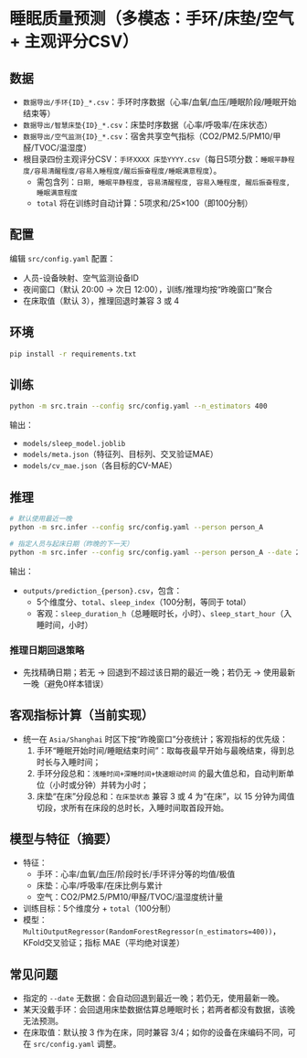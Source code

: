 # 睡眠质量预测（多模态：手环/床垫/空气 + 主观评分CSV）

## 数据
- `数据导出/手环{ID}_*.csv`：手环时序数据（心率/血氧/血压/睡眠阶段/睡眠开始结束等）
- `数据导出/智慧床垫{ID}_*.csv`：床垫时序数据（心率/呼吸率/在床状态）
- `数据导出/空气监测{ID}_*.csv`：宿舍共享空气指标（CO2/PM2.5/PM10/甲醛/TVOC/温湿度）
- 根目录四份主观评分CSV：`手环XXXX 床垫YYYY.csv`（每日5项分数：`睡眠平静程度/容易清醒程度/容易入睡程度/醒后振奋程度/睡眠满意程度`）。
  - 需包含列：`日期, 睡眠平静程度, 容易清醒程度, 容易入睡程度, 醒后振奋程度, 睡眠满意程度`
  - `total` 将在训练时自动计算：5项求和/25×100（即100分制）

## 配置
编辑 `src/config.yaml` 配置：
- 人员-设备映射、空气监测设备ID
- 夜间窗口（默认 20:00 → 次日 12:00），训练/推理均按“昨晚窗口”聚合
- 在床取值（默认 3），推理回退时兼容 3 或 4

## 环境
```bash
pip install -r requirements.txt
```

## 训练
```bash
python -m src.train --config src/config.yaml --n_estimators 400
```
输出：
- `models/sleep_model.joblib`
- `models/meta.json`（特征列、目标列、交叉验证MAE）
- `models/cv_mae.json`（各目标的CV-MAE）

## 推理
```bash
# 默认使用最近一晚
python -m src.infer --config src/config.yaml --person person_A

# 指定人员与起床日期（昨晚的下一天）
python -m src.infer --config src/config.yaml --person person_A --date 2025-10-11
```
输出：
- `outputs/prediction_{person}.csv`，包含：
  - 5个维度分、`total`、`sleep_index`（100分制，等同于 total）
  - 客观：`sleep_duration_h`（总睡眠时长，小时）、`sleep_start_hour`（入睡时间，小时）

### 推理日期回退策略
- 先找精确日期；若无 → 回退到不超过该日期的最近一晚；若仍无 → 使用最新一晚（避免0样本错误）

## 客观指标计算（当前实现）
- 统一在 `Asia/Shanghai` 时区下按“昨晚窗口”分夜统计；客观指标的优先级：
  1) 手环“睡眠开始时间/睡眠结束时间”：取每夜最早开始与最晚结束，得到总时长与入睡时间；
  2) 手环分段总和：`浅睡时间+深睡时间+快速眼动时间` 的最大值总和，自动判断单位（小时或分钟）并转为小时；
  3) 床垫“在床”分段总和：`在床垫状态` 兼容 3 或 4 为“在床”，以 15 分钟为阈值切段，求所有在床段的总时长，入睡时间取首段开始。

## 模型与特征（摘要）
- 特征：
  - 手环：心率/血氧/血压/阶段时长/手环评分等的均值/极值
  - 床垫：心率/呼吸率/在床比例与累计
  - 空气：CO2/PM2.5/PM10/甲醛/TVOC/温湿度统计量
- 训练目标：5个维度分 + `total`（100分制）
- 模型：`MultiOutputRegressor(RandomForestRegressor(n_estimators=400))`，KFold交叉验证；指标 MAE（平均绝对误差）

## 常见问题
- 指定的 `--date` 无数据：会自动回退到最近一晚；若仍无，使用最新一晚。
- 某天没戴手环：会回退用床垫数据估算总睡眠时长；若两者都没有数据，该晚无法预测。
- 在床取值：默认按 3 作为在床，同时兼容 3/4；如你的设备在床编码不同，可在 `src/config.yaml` 调整。
